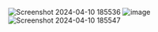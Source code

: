 ![Screenshot 2024-04-10 185536](https://github.com/mircea-popa02/brand-compare-fe/assets/59504943/f2f7fdfd-ef36-4070-b563-80136ad62c76)
![image](https://github.com/mircea-popa02/brand-compare-fe/assets/59504943/323de987-b297-4e34-8459-70498369ebd2)
![Screenshot 2024-04-10 185547](https://github.com/mircea-popa02/brand-compare-fe/assets/59504943/0dc3c83d-9e28-4e5d-9e87-4304083d6215)
